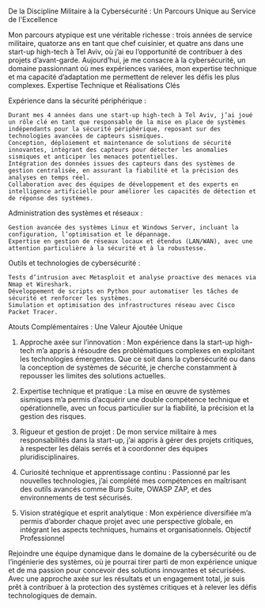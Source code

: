 ###
De la Discipline Militaire à la Cybersécurité : Un Parcours Unique au Service de l'Excellence

Mon parcours atypique est une véritable richesse : trois années de service militaire, quatorze ans en tant que chef cuisinier, et quatre ans dans une start-up high-tech à Tel Aviv, où j’ai eu l’opportunité de contribuer à des projets d’avant-garde. Aujourd’hui, je me consacre à la cybersécurité, un domaine passionnant où mes expériences variées, mon expertise technique et ma capacité d’adaptation me permettent de relever les défis les plus complexes.
Expertise Technique et Réalisations Clés

Expérience dans la sécurité périphérique :

    Durant mes 4 années dans une start-up high-tech à Tel Aviv, j’ai joué un rôle clé en tant que responsable de la mise en place de systèmes indépendants pour la sécurité périphérique, reposant sur des technologies avancées de capteurs sismiques.
    Conception, déploiement et maintenance de solutions de sécurité innovantes, intégrant des capteurs pour détecter les anomalies sismiques et anticiper les menaces potentielles.
    Intégration des données issues des capteurs dans des systèmes de gestion centralisée, en assurant la fiabilité et la précision des analyses en temps réel.
    Collaboration avec des équipes de développement et des experts en intelligence artificielle pour améliorer les capacités de détection et de réponse des systèmes.

Administration des systèmes et réseaux :

    Gestion avancée des systèmes Linux et Windows Server, incluant la configuration, l’optimisation et le dépannage.
    Expertise en gestion de réseaux locaux et étendus (LAN/WAN), avec une attention particulière à la sécurité et à la robustesse.

Outils et technologies de cybersécurité :

    Tests d’intrusion avec Metasploit et analyse proactive des menaces via Nmap et Wireshark.
    Développement de scripts en Python pour automatiser les tâches de sécurité et renforcer les systèmes.
    Simulation et optimisation des infrastructures réseau avec Cisco Packet Tracer.

Atouts Complémentaires : Une Valeur Ajoutée Unique

1. Approche axée sur l’innovation :
Mon expérience dans la start-up high-tech m’a appris à résoudre des problématiques complexes en exploitant les technologies émergentes. Que ce soit dans la cybersécurité ou dans la conception de systèmes de sécurité, je cherche constamment à repousser les limites des solutions actuelles.

2. Expertise technique et pratique :
La mise en œuvre de systèmes sismiques m’a permis d’acquérir une double compétence technique et opérationnelle, avec un focus particulier sur la fiabilité, la précision et la gestion des risques.

3. Rigueur et gestion de projet :
De mon service militaire à mes responsabilités dans la start-up, j’ai appris à gérer des projets critiques, à respecter les délais serrés et à coordonner des équipes pluridisciplinaires.

4. Curiosité technique et apprentissage continu :
Passionné par les nouvelles technologies, j’ai complété mes compétences en maîtrisant des outils avancés comme Burp Suite, OWASP ZAP, et des environnements de test sécurisés.

5. Vision stratégique et esprit analytique :
Mon expérience diversifiée m’a permis d’aborder chaque projet avec une perspective globale, en intégrant les aspects techniques, humains et organisationnels.
Objectif Professionnel

Rejoindre une équipe dynamique dans le domaine de la cybersécurité ou de l’ingénierie des systèmes, où je pourrai tirer parti de mon expérience unique et de ma passion pour concevoir des solutions innovantes et sécurisées. Avec une approche axée sur les résultats et un engagement total, je suis prêt à contribuer à la protection des systèmes critiques et à relever les défis technologiques de demain.
###
